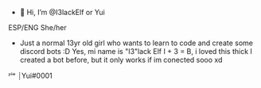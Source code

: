 - 👋 Hi, I’m @I3lackElf or Yui

ESP/ENG She/her
- Just a normal 13yr old girl who wants to learn to code and create some discord bots :D
Yes, mi name is "I3"lack Elf I + 3 = B, i loved this thick 
I created a bot before, but it only works if im conected sooo xd

ᴾⁱᵒ ┊Yui#0001 
<!---
I3lackElf/I3lackElf is a ✨ special ✨ repository because its `README.md` (this file) appears on your GitHub profile.
You can click the Preview link to take a look at your changes.
--->
